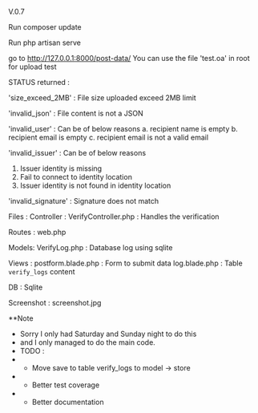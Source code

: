 V.0.7

Run composer update

Run php artisan serve

go to http://127.0.0.1:8000/post-data/
You can use the file 'test.oa' in root for upload test

STATUS returned : 

'size_exceed_2MB' : File size uploaded exceed 2MB limit

'invalid_json' : File content is not a JSON

'invalid_user' : Can be of below reasons 
a. recipient name is empty
b. recipient email is empty
c. recipient email is not a valid email

'invalid_issuer' : Can be of below reasons
1. Issuer identity is missing
2. Fail to connect to identity location
3. Issuer identity is not found in identity location
 
'invalid_signature' : Signature does not match

Files : 
Controller : 
VerifyController.php : Handles the verification

Routes :
web.php

Models:
VerifyLog.php : Database log using sqlite

Views : 
postform.blade.php : Form to submit data
log.blade.php : Table `verify_logs` content

DB : Sqlite

Screenshot : 
screenshot.jpg

**Note
* Sorry I only had Saturday and Sunday night to do this 
* and I only managed to do the main code.
* TODO :
* - Move save to table verify_logs to model -> store
* - Better test coverage
* - Better documentation
